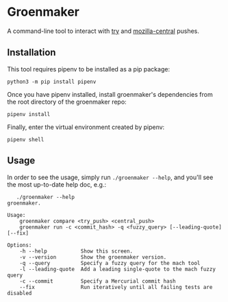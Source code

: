 # Groenmaker

A command-line tool to interact with [try](https://treeherder.mozilla.org/jobs?repo=try) and [mozilla-central](https://treeherder.mozilla.org/jobs?repo=mozilla-central) pushes.


## Installation
This tool requires pipenv to be installed as a pip package:
```
python3 -m pip install pipenv
```

Once you have pipenv installed, install groenmaker's dependencies from the root directory of the groenmaker repo:
```
pipenv install
```

Finally, enter the virtual environment created by pipenv:
```
pipenv shell
```

## Usage
In order to see the usage, simply run `./groenmaker --help`, and you'll see the most up-to-date help doc, e.g.:
```
   ./groenmaker --help
groenmaker.

Usage:
    groenmaker compare <try_push> <central_push>
    groenmaker run -c <commit_hash> -q <fuzzy_query> [--leading-quote] [--fix]

Options:
    -h --help           Show this screen.
    -v --version        Show the groenmaker version.
    -q --query          Specify a fuzzy query for the mach tool
    -l --leading-quote  Add a leading single-quote to the mach fuzzy query
    -c --commit         Specify a Mercurial commit hash
    --fix               Run iteratively until all failing tests are disabled
```
